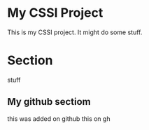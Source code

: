# My CSSI Project

This is my CSSI project. It might do some stuff.

# Section

stuff

## My github sectiom

this was added on github
this on gh


